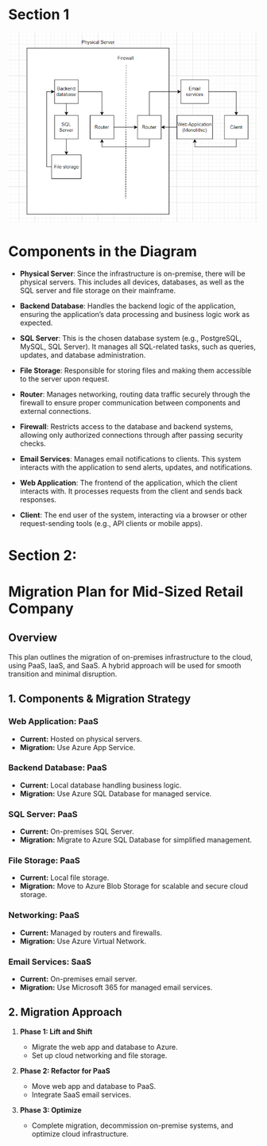 # Section 1

![On Prem Diagram](./onpremdiagram.png)

# Components in the Diagram

- **Physical Server**: Since the infrastructure is on-premise, there will be physical servers. This includes all devices, databases, as well as the SQL server and file storage on their mainframe.

- **Backend Database**: Handles the backend logic of the application, ensuring the application’s data processing and business logic work as expected.

- **SQL Server**: This is the chosen database system (e.g., PostgreSQL, MySQL, SQL Server). It manages all SQL-related tasks, such as queries, updates, and database administration.

- **File Storage**: Responsible for storing files and making them accessible to the server upon request.

- **Router**: Manages networking, routing data traffic securely through the firewall to ensure proper communication between components and external connections.

- **Firewall**: Restricts access to the database and backend systems, allowing only authorized connections through after passing security checks.

- **Email Services**: Manages email notifications to clients. This system interacts with the application to send alerts, updates, and notifications.

- **Web Application**: The frontend of the application, which the client interacts with. It processes requests from the client and sends back responses.

- **Client**: The end user of the system, interacting via a browser or other request-sending tools (e.g., API clients or mobile apps).

# Section 2:

# Migration Plan for Mid-Sized Retail Company

## Overview
This plan outlines the migration of on-premises infrastructure to the cloud, using PaaS, IaaS, and SaaS. A hybrid approach will be used for smooth transition and minimal disruption.

## 1. Components & Migration Strategy

### Web Application: PaaS
- **Current:** Hosted on physical servers.
- **Migration:** Use Azure App Service.

### Backend Database: PaaS
- **Current:** Local database handling business logic.
- **Migration:** Use Azure SQL Database for managed service.

### SQL Server: PaaS
- **Current:** On-premises SQL Server.
- **Migration:** Migrate to Azure SQL Database for simplified management.

### File Storage: PaaS
- **Current:** Local file storage.
- **Migration:** Move to Azure Blob Storage for scalable and secure cloud storage.

### Networking: PaaS
- **Current:** Managed by routers and firewalls.
- **Migration:** Use Azure Virtual Network.

### Email Services: SaaS
- **Current:** On-premises email server.
- **Migration:** Use Microsoft 365 for managed email services.

## 2. Migration Approach

1. **Phase 1: Lift and Shift**
   - Migrate the web app and database to Azure.
   - Set up cloud networking and file storage.

2. **Phase 2: Refactor for PaaS**
   - Move web app and database to PaaS.
   - Integrate SaaS email services.

3. **Phase 3: Optimize**
   - Complete migration, decommission on-premise systems, and optimize cloud infrastructure.
